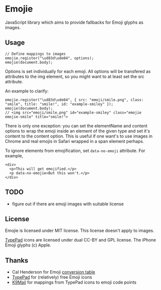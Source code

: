 # Emojie

JavaScript library which aims to provide fallbacks for Emoji glyphs as images.

## Usage

    // Define mappings to images
    emojie.register("\ud83d\ude04", options);
    emojie(document.body);

Options is set individually for each emoji. All options will be transfered as attributes to the img element, so you might want to at least set the src attribute.

An example to clarify:

    emojie.register("\ud83d\ude04", { src: "emoji/smile.png", class: "smile", title: "smile!", id: "example-smiley" });
    emojie(document.body);
    // <img src="emoji/smile.png" id="example-smiley" class="emojie emojie-smile" title="smile!">

There is only one exception: you can set the elementName and content options to wrap the emoji inside an element of the given type and set it's content to the content option. This is useful if one want's to use images in Chrome and real emojis in Safari wrapped in a span element perhaps.

To ignore elements from emojification, set `data-no-emoji` attribute. For example,


    <div>
      <p>This will get emojified.</p>
      <p data-no-emojie>But this won't.</p>
    </div>

## TODO

* figure out if there are emoji images with suitable license

## License

Emojie is licensed under MIT license. This license doesn't apply to images.

[TypePad](http://start.typepad.jp/typecast/) icons are licensed under dual
CC-BY and GPL license. The iPhone Emoji glyphs (c) Apple.

## Thanks

* Cal Henderson for Emoji [conversion table](http://code.iamcal.com/php/emoji/)
* [TypePad](http://start.typepad.jp/typecast/) for (relatively) free Emoji icons
* [K9Mail](http://code.google.com/p/k9mail/issues/detail?id=2037) for mappings
from TypePad icons to emoji code points
